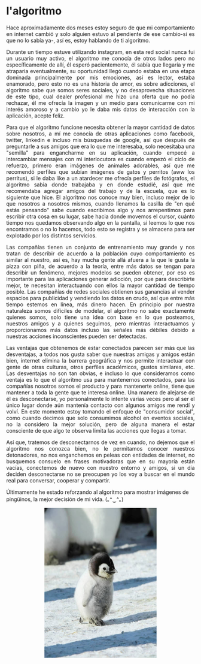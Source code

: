# l'algoritmo

<p>
<div style="text-align: justify">
Hace aproximadamente dos meses estoy seguro de que mi comportamiento en internet cambió y solo alguien estuvo al pendiente de ese cambio-si es que no lo sabía ya-, así es, estoy hablando de ti algoritmo.
</div>
</p>

<p>
<div style="text-align: justify">
Durante un tiempo estuve utilizando instagram, en esta red social nunca fui un usuario muy activo, el algoritmo me conocía de otros lados pero no específicamente de allí, él esperó pacientemente, él sabía que llegaría y me atraparia eventualmente, su oportunidad llegó cuando estaba en una etapa dominada principalmente por mis emociones, así es lector, estaba enamorado, pero esto no es una historia de amor, es sobre adicciones, el algoritmo sabe que somos seres sociales, y no desaprovecha situaciones de este tipo, cual dealer profesional me hizo una oferta que no podía rechazar, él me ofrecía la imagen y un medio para comunicarme con mi interés amoroso y a cambio yo le daba mis datos de interacción con la aplicación, acepte feliz.
</div>
</p>

<p>
<div style="text-align: justify">
Para que el algoritmo funcione necesita obtener la mayor cantidad de datos sobre nosotros, a mí me conocía de otras aplicaciones como facebook, twitter, linkedin e incluso mis búsquedas de google, así que después de preguntarle a sus amigos que era lo que me interesaba, solo necesitaba una "semilla" para engancharme en su aplicación, cuando empecé a intercambiar mensajes con mi interlocutora es cuando empezó el ciclo de refuerzo, primero eran imágenes de animales adorables, así que me recomendó perfiles que subían imágenes de gatos y perritos (aww los perritus), si le daba like a un atardecer me ofrecía perfiles de fotógrafos, el algoritmo sabia donde trabajaba y en donde estudié, así que me recomendaba agregar amigos del trabajo y de la escuela, que es lo siguiente que hice. El algoritmo nos conoce muy bien, incluso mejor de lo que nosotros a nosotros mismos, cuando llenamos la casilla de "en qué estás pensando" sabe cuando escribimos algo y nos arrepentimos para escribir otra cosa en su lugar, sabe hacia donde movemos el cursor, cuánto tiempo nos quedamos observando algo en la pantalla, si leemos lo que nos encontramos o no lo hacemos, todo esto se registra y se almacena para ser explotado por los distintos servicios.
</div>
</p>

<p>
<div style="text-align: justify">
Las compañías tienen un conjunto de entrenamiento muy grande y nos tratan de describir de acuerdo a la población cuyo comportamiento es similar al nuestro, así es, hay mucha gente allá afuera a la que le gusta la pizza con piña, de acuerdo a la teoría, entre más datos se tengan para describir un fenómeno, mejores modelos se pueden obtener, por eso es importante para las aplicaciones generar adicción, por que para describirte mejor, te necesitan interactuando con ellos la mayor cantidad de tiempo posible. Las compañías de redes sociales obtienen sus ganancias al vender espacios para publicidad y vendiendo los datos en crudo, así que entre más tiempo estemos en línea, más dinero hacen. En principio por nuestra naturaleza somos difíciles de modelar, el algoritmo no sabe exactamente quienes somos, solo tiene una idea con base en lo que posteamos, nuestros amigos y a quienes seguimos, pero mientras interactuamos y proporcionamos más datos incluso las señales más débiles debido a nuestras acciones inconscientes pueden ser detectadas.
</div>
</p>

<p>
<div style="text-align: justify">
Las ventajas que obtenemos de estar conectados parecen ser más que las desventajas, a todos nos gusta saber que nuestras amigas y amigos están bien, internet elimina la barrera geográfica y nos permite interactuar con gente de otras culturas, otros perfiles académicos, gustos similares, etc. Las desventajas no son tan obvias, e incluso lo que consideramos como ventaja es lo que el algoritmo usa para mantenernos conectados, para las compañías nosotros somos el producto y para mantenerte online, tiene que mantener a toda la gente que te interesa online. Una manera de alejarse de él es desconectarse, yo personalmente lo intente varias veces pero al ser el único lugar donde aún mantenía contacto con algunos amigos me rendí y volví. En este momento estoy tomando el enfoque de "consumidor social", como cuando decimos que solo consumimos alcohol en eventos sociales, no la considero la mejor solución, pero de alguna manera el estar consciente de que algo te observa limita las acciones que llegas a tomar.
</div>
<p/>
  
<p>
<div style="text-align: justify">
Así que, tratemos de desconectarnos de vez en cuando, no dejemos que el algoritmo nos conozca bien, no le permitamos conocer nuestros detonadores, no nos enganchemos en peleas con entidades de internet, no busquemos consuelo en frases motivadoras que en su mayoría están vacías, conectemos de nuevo con nuestro entorno y amigos, si un día deciden desconectarse no se preocupen yo los voy a buscar en el mundo real para conversar, cooperar y compartir.
</div>
</p>

<p>
Últimamente he estado reforzando al algoritmo para mostrar imágenes de pingüinos, la mejor decisión de mi vida. (｡^‿^｡)
</p>

<p align="center">
<img src="https://raw.githubusercontent.com/czhroailsky/czhroailsky.github.io/master/images/2021-04-30-l-algorithm/sample.png" alt="cover" width="300" height="400"/>
</p>
